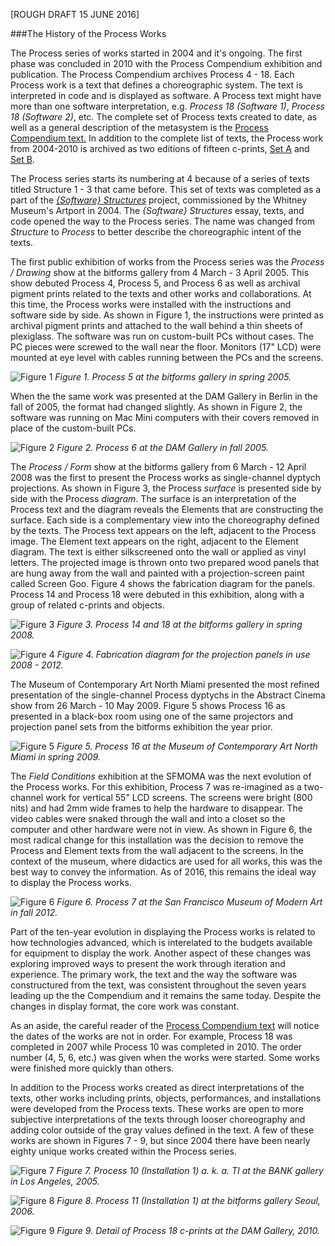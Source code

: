 [ROUGH DRAFT 15 JUNE 2016]

###The History of the Process Works

The Process series of works started in 2004 and it's ongoing. The first phase was concluded in 2010 with the Process Compendium exhibition and publication. The Process Compendium archives Process 4 - 18. Each Process work is a text that defines a choreographic system. The text is interpreted in code and is displayed as software. A Process text might have more than one software interpretation, e.g. _Process 18 (Software 1)_, _Process 18 (Software 2)_, etc. The complete set of Process texts created to date, as well as a general description of the metasystem is the [Process Compendium text.](./ProcessCompendium.md) In addition to the complete list of texts, the Process work from 2004-2010 is archived as two editions of fifteen c-prints, [Set A](http://reas.com/compendium_a_p/) and [Set B](http://reas.com/compendium_b_p/). 

The Process series starts its numbering at 4 because of a series of texts titled Structure 1 - 3 that came before. This set of texts was completed as a part of the [_{Software} Structures_](http://artport.whitney.org/commissions/softwarestructures/) project, commissioned by the Whitney Museum's Artport in 2004. The _{Software} Structures_ essay, texts, and code opened the way to the Process series. The name was changed from _Structure_ to _Process_ to better describe the choreographic intent of the texts. 

The first public exhibition of works from the Process series was the _Process / Drawing_ show at the bitforms gallery from 4 March - 3 April 2005. This show debuted Process 4, Process 5, and Process 6 as well as archival pigment prints related to the texts and other works and collaborations. At this time, the Process works were installed with the instructions and software side by side. As shown in Figure 1, the instructions were printed as archival pigment prints and attached to the wall behind a thin sheets of plexiglass. The software was run on custom-built PCs without cases. The PC pieces were screwed to the wall near the floor. Monitors (17" LCD) were mounted at eye level with cables running between the PCs and the screens.

![Figure 1](https://github.com/REAS/studio/blob/master/images/process-history/2005-bitforms.jpg "Figure 1")
_Figure 1. Process 5 at the bitforms gallery in spring 2005._

When the the same work was presented at the DAM Gallery in Berlin in the fall of 2005, the format had changed slightly. As shown in Figure 2, the software was running on Mac Mini computers with their covers removed in place of the custom-built PCs. 

![Figure 2](https://github.com/REAS/studio/blob/master/images/process-history/2005-DAM.jpg "Figure 2")
_Figure 2. Process 6 at the DAM Gallery in fall 2005._

The _Process / Form_ show at the bitforms gallery from 6 March - 12 April 2008 was the first to present the Process works as single-channel dyptych projections. As shown in Figure 3, the Process _surface_ is presented side by side with the Process _diagram_. The surface is an interpretation of the Process text and the diagram reveals the Elements that are constructing the surface. Each side is a complementary view into the choreography defined by the texts. The Process text appears on the left, adjacent to the Process image. The Element text appears on the right, adjacent to the Element diagram. The text is either silkscreened onto the wall or applied as vinyl letters. The projected image is thrown onto two prepared wood panels that are hung away from the wall and painted with a projection-screen paint called Screen Goo. Figure 4 shows the fabrication diagram for the panels. Process 14 and Process 18 were debuted in this exhibition, along with a group of related c-prints and objects. 

![Figure 3](https://github.com/REAS/studio/blob/master/images/process-history/2008-bitforms.jpg "Figure 3")
_Figure 3. Process 14 and 18 at the bitforms gallery in spring 2008._

![Figure 4](https://github.com/REAS/studio/blob/master/images/process-history/2008-panels.png "Figure 4")
_Figure 4. Fabrication diagram for the projection panels in use 2008 - 2012._

The Museum of Contemporary Art North Miami presented the most refined presentation of the single-channel Process dyptychs in the Abstract Cinema show from 26 March - 10 May 2009. Figure 5 shows Process 16 as presented in a black-box room using one of the same projectors and projection panel sets from the bitforms exhibition the year prior. 

![Figure 5](https://github.com/REAS/studio/blob/master/images/process-history/2009-miami.jpg "Figure 5")
_Figure 5. Process 16 at the Museum of Contemporary Art North Miami in spring 2009._

The _Field Conditions_ exhibition at the SFMOMA was the next evolution of the Process works. For this exhibition, Process 7 was re-imagined as a two-channel work for vertical 55" LCD screens. The screens were bright (800 nits) and had 2mm wide frames to help the hardware to disappear. The video cables were snaked through the wall and into a closet so the computer and other hardware were not in view. As shown in Figure 6, the most radical change for this installation was the decision to remove the Process and Element texts from the wall adjacent to the screens. In the context of the museum, where didactics are used for all works, this was the best way to convey the information. As of 2016, this remains the ideal way to display the Process works.

![Figure 6](https://github.com/REAS/studio/blob/master/images/process-history/2012-sfmoma.jpg "Figure 6")
_Figure 6. Process 7 at the San Francisco Museum of Modern Art in fall 2012._

Part of the ten-year evolution in displaying the Process works is related to how technologies advanced, which is interelated to the budgets available for equipment to display the work. Another aspect of these changes was exploring improved ways to present the work through iteration and experience. The primary work, the text and the way the software was constructured from the text, was consistent throughout the seven years leading up the the Compendium and it remains the same today. Despite the changes in display format, the core work was constant.

As an aside, the careful reader of the [Process Compendium text](./ProcessCompendium.md) will notice the dates of the works are not in order. For example, Process 18 was completed in 2007 while Process 10 was completed in 2010. The order number (4, 5, 6, etc.) was given when the works were started. Some works were finished more quickly than others.

In addition to the Process works created as direct interpretations of the texts, other works including prints, objects, performances, and installations were developed from the Process texts. These works are open to more subjective interpretations of the texts through looser choreography and adding color outside of the gray values defined in the text. A few of these works are shown in Figures 7 - 9, but since 2004 there have been nearly eighty unique works created within the Process series.

![Figure 7](https://github.com/REAS/studio/blob/master/images/process-history/2005-bank.jpg "Figure 7")
_Figure 7. Process 10 (Installation 1) a. k. a. TI at the BANK gallery in Los Angeles, 2005._

![Figure 8](https://github.com/REAS/studio/blob/master/images/process-history/2006-seoul.jpg "Figure 8")
_Figure 8. Process 11 (Installation 1) at the bitforms gallery Seoul, 2006._

![Figure 9](https://github.com/REAS/studio/blob/master/images/process-history/2010-DAM.jpg "Figure 9")
_Figure 9. Detail of Process 18 c-prints at the DAM Gallery, 2010._


